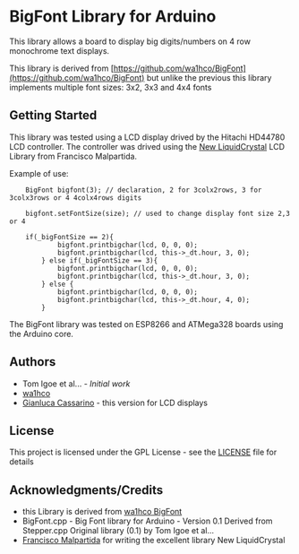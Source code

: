 # BigFont Library for Arduino

This library allows a board to display big digits/numbers on 4 row monochrome text displays.

This library is derived from [https://github.com/wa1hco/BigFont](https://github.com/wa1hco/BigFont) but unlike the previous this library implements multiple font sizes: 3x2, 3x3 and 4x4 fonts


## Getting Started

This library was tested using a LCD display drived by the Hitachi HD44780 LCD controller. The controller was drived using the [New LiquidCrystal](https://bitbucket.org/fmalpartida/new-liquidcrystal/wiki/Home) LCD Library from Francisco Malpartida. 

Example of use:
```
    BigFont bigfont(3); // declaration, 2 for 3colx2rows, 3 for 3colx3rows or 4 4colx4rows digits
    
    bigfont.setFontSize(size); // used to change display font size 2,3 or 4

    if(_bigFontSize == 2){
			bigfont.printbigchar(lcd, 0, 0, 0);
			bigfont.printbigchar(lcd, this->_dt.hour, 3, 0);
		} else if(_bigFontSize == 3){
			bigfont.printbigchar(lcd, 0, 0, 0);
			bigfont.printbigchar(lcd, this->_dt.hour, 3, 0);
		} else {
			bigfont.printbigchar(lcd, 0, 0, 0);
			bigfont.printbigchar(lcd, this->_dt.hour, 4, 0);
		}

```
The BigFont library was tested on ESP8266 and ATMega328 boards using the Arduino core.


## Authors

* Tom Igoe et al... - *Initial work*
* [wa1hco](https://github.com/wa1hco/BigFont)
* [Gianluca Cassarino](https://github.com/gcassarino) - this version for LCD displays


## License

This project is licensed under the GPL License - see the [LICENSE](LICENSE) file for details

## Acknowledgments/Credits

* this Library is derived from [wa1hco BigFont](https://github.com/wa1hco/BigFont) 
* BigFont.cpp - Big Font library for Arduino - Version 0.1 Derived from Stepper.cpp Original library (0.1) by Tom Igoe et al...
* [Francisco Malpartida](https://bitbucket.org/fmalpartida/) for writing the excellent library New LiquidCrystal


